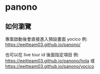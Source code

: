 # panono

## 如何瀏覽
專案啟動後會直接進入預設畫面 yocico
例: https://eeitteam03.github.io/panono/

也可以在 live tour id 後面指定項目
例: https://eeitteam03.github.io/panono/hola 或 https://eeitteam03.github.io/panono/yocico
